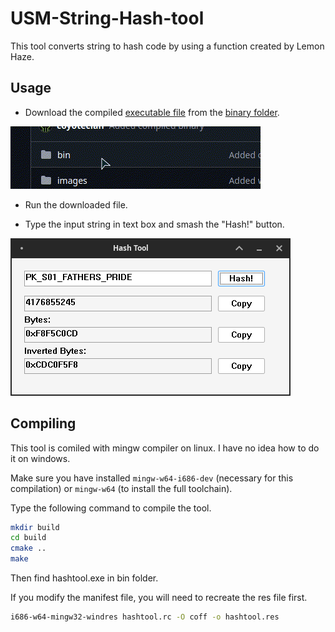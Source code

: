 # USM-String-Hash-tool

This tool converts string to hash code by using a function created by Lemon Haze.

## Usage

- Download the compiled [executable file](https://github.com/coyoteclan/usm_string_hash_dictionary_tool/blob/main/bin/hashtool.exe) from the [binary folder](https://github.com/coyoteclan/usm_string_hash_dictionary_tool/tree/main/bin).

<img src="images/download.gif" alt="download"/>

- Run the downloaded file.

- Type the input string in text box and smash the "Hash!" button.

<img src="images/img.png" alt="screenshot"/>

## Compiling

This tool is comiled with mingw compiler on linux. I have no idea how to do it on windows.

Make sure you have installed `mingw-w64-i686-dev` (necessary for this compilation) or `mingw-w64` (to install the full toolchain).

Type the following command to compile the tool.

```bash
mkdir build
cd build
cmake ..
make
```
Then find hashtool.exe in bin folder.

If you modify the manifest file, you will need to recreate the res file first.
```bash
i686-w64-mingw32-windres hashtool.rc -O coff -o hashtool.res
```
